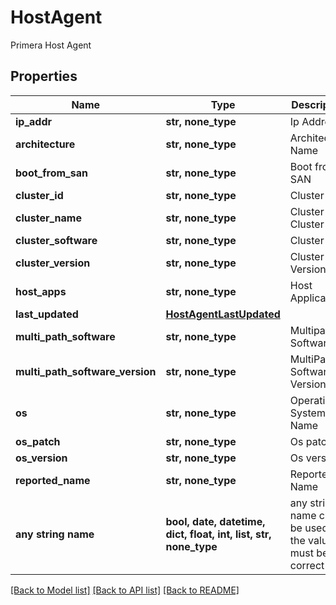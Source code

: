 # HostAgent

Primera Host Agent

## Properties
Name | Type | Description | Notes
------------ | ------------- | ------------- | -------------
**ip_addr** | **str, none_type** | Ip Address | [optional] 
**architecture** | **str, none_type** | Architecture Name | [optional] 
**boot_from_san** | **str, none_type** | Boot from SAN | [optional] 
**cluster_id** | **str, none_type** | Cluster ID  | [optional] 
**cluster_name** | **str, none_type** | Cluster Cluster | [optional] 
**cluster_software** | **str, none_type** | Cluster OS | [optional] 
**cluster_version** | **str, none_type** | Cluster Version  | [optional] 
**host_apps** | **str, none_type** | Host Applications | [optional] 
**last_updated** | [**HostAgentLastUpdated**](HostAgentLastUpdated.md) |  | [optional] 
**multi_path_software** | **str, none_type** | Multipath Software | [optional] 
**multi_path_software_version** | **str, none_type** | MultiPath Software Version | [optional] 
**os** | **str, none_type** | Operating System Name | [optional] 
**os_patch** | **str, none_type** | Os patch | [optional] 
**os_version** | **str, none_type** | Os version | [optional] 
**reported_name** | **str, none_type** | Reported Name | [optional] 
**any string name** | **bool, date, datetime, dict, float, int, list, str, none_type** | any string name can be used but the value must be the correct type | [optional]

[[Back to Model list]](../README.md#documentation-for-models) [[Back to API list]](../README.md#documentation-for-api-endpoints) [[Back to README]](../README.md)


